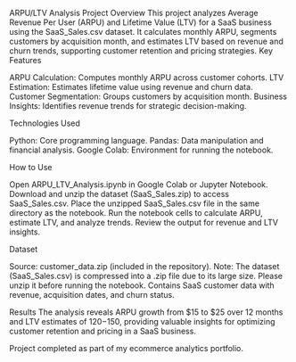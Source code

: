 ARPU/LTV Analysis Project
Overview
This project analyzes Average Revenue Per User (ARPU) and Lifetime Value (LTV) for a SaaS business using the SaaS_Sales.csv dataset. It calculates monthly ARPU, segments customers by acquisition month, and estimates LTV based on revenue and churn trends, supporting customer retention and pricing strategies.
Key Features

ARPU Calculation: Computes monthly ARPU across customer cohorts.
LTV Estimation: Estimates lifetime value using revenue and churn data.
Customer Segmentation: Groups customers by acquisition month.
Business Insights: Identifies revenue trends for strategic decision-making.

Technologies Used

Python: Core programming language.
Pandas: Data manipulation and financial analysis.
Google Colab: Environment for running the notebook.

How to Use

Open ARPU_LTV_Analysis.ipynb in Google Colab or Jupyter Notebook.
Download and unzip the dataset (SaaS_Sales.zip) to access SaaS_Sales.csv.
Place the unzipped SaaS_Sales.csv file in the same directory as the notebook.
Run the notebook cells to calculate ARPU, estimate LTV, and analyze trends.
Review the output for revenue and LTV insights.

Dataset

Source: customer_data.zip (included in the repository).
Note: The dataset (SaaS_Sales.csv) is compressed into a .zip file due to its large size. Please unzip it before running the notebook.
Contains SaaS customer data with revenue, acquisition dates, and churn status.

Results
The analysis reveals ARPU growth from $15 to $25 over 12 months and LTV estimates of $120-$150, providing valuable insights for optimizing customer retention and pricing in a SaaS business.

Project completed as part of my ecommerce analytics portfolio.
